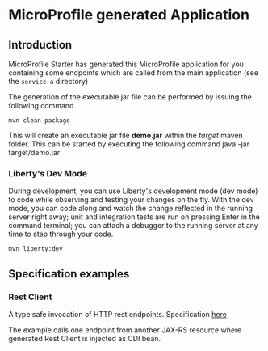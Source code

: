 # MicroProfile generated Application

## Introduction

MicroProfile Starter has generated this MicroProfile application for you containing some endpoints which are called from
the main application (see the `service-a` directory)

The generation of the executable jar file can be performed by issuing the following command

    mvn clean package

This will create an executable jar file **demo.jar** within the _target_ maven folder. This can be started by executing
the following command java -jar target/demo.jar

### Liberty's Dev Mode

During development, you can use Liberty's development mode (dev mode) to code while observing and testing your changes
on the fly. With the dev mode, you can code along and watch the change reflected in the running server right away; unit
and integration tests are run on pressing Enter in the command terminal; you can attach a debugger to the running server
at any time to step through your code.

    mvn liberty:dev

## Specification examples

### Rest Client

A type safe invocation of HTTP rest endpoints.
Specification [here](https://microprofile.io/project/eclipse/microprofile-rest-client)

The example calls one endpoint from another JAX-RS resource where generated Rest Client is injected as CDI bean.

